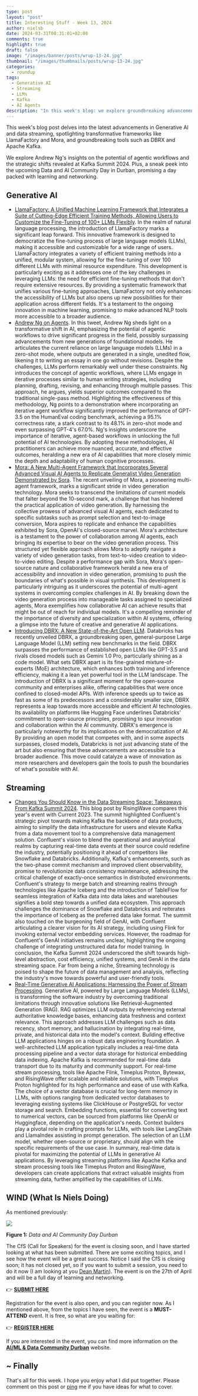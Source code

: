 ```yaml
---
type: post
layout: "post"
title: Interesting Stuff - Week 13, 2024
author: nielsb
date: 2024-03-31T08:31:01+02:00
comments: true
highlight: true
draft: false
image: "/images/banner/posts/wrup-13-24.jpg"
thumbnail: "/images/thumbnails/posts/wrup-13-24.jpg"
categories:
  - roundup
tags:
  - Generative AI
  - Streaming
  - LLMs
  - Kafka
  - AI Agents
description: "In this week's blog: we explore groundbreaking advancements in Generative AI and data streaming, featuring insights from LlamaFactory to DBRX and the transformative potential of agentic workflows. Plus, get a sneak peek into Durban's upcoming Data and AI Community Day."
---
```


This week's blog post delves into the latest advancements in Generative AI and data streaming, spotlighting transformative frameworks like LlamaFactory and Mora, and groundbreaking tools such as DBRX and Apache Kafka. 

We explore Andrew Ng's insights on the potential of agentic workflows and the strategic shifts revealed at Kafka Summit 2024. Plus, a sneak peek into the upcoming Data and AI Community Day in Durban, promising a day packed with learning and networking.

<!--more-->

## Generative AI

* [LlamaFactory: A Unified Machine Learning Framework that Integrates a Suite of Cutting-Edge Efficient Training Methods, Allowing Users to Customize the Fine-Tuning of 100+ LLMs Flexibly][1]. In the realm of natural language processing, the introduction of LlamaFactory marks a significant leap forward. This innovative framework is designed to democratize the fine-tuning process of large language models (LLMs), making it accessible and customizable for a wide range of users. LlamaFactory integrates a variety of efficient training methods into a unified, modular system, allowing for the fine-tuning of over 100 different LLMs with minimal resource expenditure. This development is particularly exciting as it addresses one of the key challenges in leveraging LLMs: the need for efficient fine-tuning methods that don't require extensive resources. By providing a systematic framework that unifies various fine-tuning approaches, LlamaFactory not only enhances the accessibility of LLMs but also opens up new possibilities for their application across different fields. It's a testament to the ongoing innovation in machine learning, promising to make advanced NLP tools more accessible to a broader audience.
* [Andrew Ng on Agents][2]. In this tweet, Andrew Ng sheds light on a transformative shift in AI, emphasizing the potential of agentic workflows to drive significant progress in the field, possibly surpassing advancements from new generations of foundational models. He articulates the current reliance on large language models (LLMs) in a zero-shot mode, where outputs are generated in a single, unedited flow, likening it to writing an essay in one go without revisions. Despite the challenges, LLMs perform remarkably well under these constraints. Ng introduces the concept of agentic workflows, where LLMs engage in iterative processes similar to human writing strategies, including planning, drafting, revising, and enhancing through multiple passes. This approach, he argues, yields superior outcomes compared to the traditional single-pass method. Highlighting the effectiveness of this methodology, Ng points to a demonstration where incorporating an iterative agent workflow significantly improved the performance of GPT-3.5 on the HumanEval coding benchmark, achieving a 95.1% correctness rate, a stark contrast to its 48.1% in zero-shot mode and even surpassing GPT-4's 67.0%. Ng's insights underscore the importance of iterative, agent-based workflows in unlocking the full potential of AI technologies. By adopting these methodologies, AI practitioners can achieve more nuanced, accurate, and effective outcomes, heralding a new era of AI capabilities that more closely mimic the depth and adaptability of human cognitive processes.
* [Mora: A New Multi-Agent Framework that Incorporates Several Advanced Visual AI Agents to Replicate Generalist Video Generation Demonstrated by Sora][3]. The recent unveiling of Mora, a pioneering multi-agent framework, marks a significant stride in video generation technology. Mora seeks to transcend the limitations of current models that falter beyond the 10-second mark, a challenge that has hindered the practical application of video generation. By harnessing the collective prowess of advanced visual AI agents, each dedicated to specific subtasks such as prompt selection and text-to-image conversion, Mora aspires to replicate and enhance the capabilities exhibited by Sora, OpenAI's closed-source marvel. Mora's architecture is a testament to the power of collaboration among AI agents, each bringing its expertise to bear on the video generation process. This structured yet flexible approach allows Mora to adeptly navigate a variety of video generation tasks, from text-to-video creation to video-to-video editing. Despite a performance gap with Sora, Mora's open-source nature and collaborative framework herald a new era of accessibility and innovation in video generation, promising to push the boundaries of what's possible in visual synthesis. This development is particularly intriguing as it underscores the potential of multi-agent systems in overcoming complex challenges in AI. By breaking down the video generation process into manageable tasks assigned to specialized agents, Mora exemplifies how collaborative AI can achieve results that might be out of reach for individual models. It's a compelling reminder of the importance of diversity and specialization within AI systems, offering a glimpse into the future of creative and generative AI applications.
* [Introducing DBRX: A New State-of-the-Art Open LLM][4]. Databricks has recently unveiled DBRX, a groundbreaking open, general-purpose Large Language Model (LLM) setting new benchmarks in the field. DBRX surpasses the performance of established open LLMs like GPT-3.5 and rivals closed models such as Gemini 1.0 Pro, particularly shining as a code model. What sets DBRX apart is its fine-grained mixture-of-experts (MoE) architecture, which enhances both training and inference efficiency, making it a lean yet powerful tool in the LLM landscape. The introduction of DBRX is a significant moment for the open-source community and enterprises alike, offering capabilities that were once confined to closed-model APIs. With inference speeds up to twice as fast as some of its predecessors and a considerably smaller size, DBRX represents a leap towards more accessible and efficient AI technologies. Its availability on platforms like Hugging Face underlines Databricks' commitment to open-source principles, promising to spur innovation and collaboration within the AI community. DBRX's emergence is particularly noteworthy for its implications on the democratization of AI. By providing an open model that competes with, and in some aspects surpasses, closed models, Databricks is not just advancing state of the art but also ensuring that these advancements are accessible to a broader audience. This move could catalyze a wave of innovation as more researchers and developers gain the tools to push the boundaries of what's possible with AI.

## Streaming

* [Changes You Should Know in the Data Streaming Space: Takeaways From Kafka Summit 2024][5]. This blog post by RisingWave compares this year's event with Current 2023. The summit highlighted Confluent's strategic pivot towards making Kafka the backbone of data products, aiming to simplify the data infrastructure for users and elevate Kafka from a data movement tool to a comprehensive data management solution. Confluent's vision to blend the operational and analytical realms by capturing real-time data events at their source could redefine the industry, potentially positioning it ahead of competitors like Snowflake and Databricks. Additionally, Kafka's enhancements, such as the two-phase commit mechanism and improved client observability, promise to revolutionize data consistency maintenance, addressing the critical challenge of exactly-once semantics in distributed environments. Confluent's strategy to merge batch and streaming realms through technologies like Apache Iceberg and the introduction of TableFlow for seamless integration of Kafka data into data lakes and warehouses signifies a bold step towards a unified data ecosystem. This approach challenges the dominance of Snowflake and Databricks and reiterates the importance of Iceberg as the preferred data lake format. The summit also touched on the burgeoning field of GenAI, with Confluent articulating a clearer vision for its AI strategy, including using Flink for invoking external vector embedding services. However, the roadmap for Confluent's GenAI initiatives remains unclear, highlighting the ongoing challenge of integrating unstructured data for model training. In conclusion, the Kafka Summit 2024 underscored the shift towards high-level abstraction, cost efficiency, unified systems, and GenAI in the data streaming space. Far from being a niche, Streaming technology is poised to shape the future of data management and analysis, reflecting the industry's move towards powerful and user-friendly tools.
* [Real-Time Generative AI Applications: Harnessing the Power of Stream Processing][6]. Generative AI, powered by Large Language Models (LLMs), is transforming the software industry by overcoming traditional limitations through innovative solutions like Retrieval-Augmented Generation (RAG). RAG optimizes LLM outputs by referencing external authoritative knowledge bases, enhancing data freshness and context relevance. This approach addresses LLM challenges such as data recency, short memory, and hallucination by integrating real-time, private, and historical data into the model's context. Building effective LLM applications hinges on a robust data engineering foundation. A well-architected LLM application typically includes a real-time data processing pipeline and a vector data storage for historical embedding data indexing. Apache Kafka is recommended for real-time data transport due to its maturity and community support. For real-time stream processing, tools like Apache Flink, Timeplus Proton, Bytewax, and RisingWave offer scalable and reliable solutions, with Timeplus Proton highlighted for its high performance and ease of use with Kafka. The choice of a vector database is crucial for long-term memory in LLMs, with options ranging from dedicated vector databases to leveraging existing systems like ClickHouse or PostgreSQL for vector storage and search. Embedding functions, essential for converting text to numerical vectors, can be sourced from platforms like OpenAI or Huggingface, depending on the application's needs. Context builders play a pivotal role in crafting prompts for LLMs, with tools like LangChain and LIamaIndex assisting in prompt generation. The selection of an LLM model, whether open-source or proprietary, should align with the specific requirements of the use case. In summary, real-time data is pivotal for maximizing the potential of LLMs in generative AI applications. By leveraging streaming platforms like Apache Kafka and stream processing tools like Timeplus Proton and RisingWave, developers can create applications that extract valuable insights from streaming data, further amplified by the capabilities of LLMs.

## WIND (What Is Niels Doing)

As mentioned previously:

![](/images/posts/data-ai-dbn-april-24.png)

**Figure 1:** *Data and AI Community Day Durban*

The CfS (Call for Speakers) for the event is closing soon, and I have started looking at what has been submitted. There are some exciting topics, and I see how the event will be a great success. Notice I said the CfS is closing soon; it has not closed yet, so if you want to submit a session, you need to do it now (I am looking at you [Dean Martin][10]). The event is on the 27th of April and will be a full day of learning and networking. 

👉 [**SUBMIT HERE**][7]

Registration for the event is also open, and you can register now. As I mentioned above, from the topics I have seen, the event is a **MUST-ATTEND** event. It is free, so what are you waiting for:

👉 [**REGISTER HERE**][8]

If you are interested in the event, you can find more information on the [**AI/ML & Data Community Durban**][9] website.

## ~ Finally

That's all for this week. I hope you enjoy what I did put together. Please comment on this post or [ping][ma] me if you have ideas for what to cover.

[ma]: mailto:niels.it.berglund@gmail.com
[mp]: https://blog.acolyer.org
[iq]: https://www.infoq.com/
[ew]: http://sqlonice.com/
[re]: http://blog.revolutionanalytics.com
[sqsk]: https://www.sqlskills.com
[mdaveyblog]: https://mdavey.wordpress.com/
[charlblog]: https://charlla.com/

[jovpop]: https://twitter.com/JovanPop_MSFT
[bobw]: https://twitter.com/bobwardms
[revod]: https://twitter.com/revodavid
[lonny]: https://twitter.com/sqL_handLe
[ewtw]: https://twitter.com/sqlOnIce
[buckw]: https://twitter.com/BuckWoodyMSFT
[mattw]: https://twitter.com/matthewwarren
[murba]: https://twitter.com/muratdemirbas
[daveda]: https://twitter.com/davidthecoder
[adcol]: https://twitter.com/adriancolyer
[jesrod]: https://twitter.com/jrdothoughts
[tomaz]: https://twitter.com/tomaz_tsql
[dataart]: https://twitter.com/dataartisans
[luis]: https://twitter.com/luis_de_sousa
[benstop]: https://twitter.com/benstopford
[conflu]: https://twitter.com/confluentinc
[tylert]: https://twitter.com/tyler_treat
[andrewng]: https://twitter.com/AndrewYNg
[lawr]: https://twitter.com/bytezn
[jue]: https://twitter.com/b0rk
[yan]: https://twitter.com/theburningmonk
[danny]: https://twitter.com/g9yuayon
[rmoff]: https://www.linkedin.com/in/robinmoffatt/
[ryansw]: https://twitter.com/ryanswanstrom
[pabloc]: https://twitter.com/pabloc_ds
[mklep]: https://twitter.com/martinkl
[mdavey]: https://twitter.com/matt_davey
[jboner]: https://twitter.com/jboner
[joeduff]: https://twitter.com/funcOfJoe
[charl]: https://twitter.com/charllamprecht
[dbricks]: https://twitter.com/databricks
[adsit]: https://twitter.com/SitnikAdam
[vicky]: https://twitter.com/vickyharp
[dscentral]: https://twitter.com/DataScienceCtrl
[natemc]: https://twitter.com/natemcmaster
[ads]: https://twitter.com/azuredatastudio
[travw]: https://twitter.com/radtravis
[emilk]: https://twitter.com/IsTheArchitect
[netflx]: https://netflixtechblog.com/
[hubert]: https://www.linkedin.com/in/hkdulay/
[jserra]: https://www.linkedin.com/in/jamesserra/

[1]: https://www.marktechpost.com/2024/03/25/llamafactory-a-unified-machine-learning-framework-that-integrates-a-suite-of-cutting-edge-efficient-training-methods-allowing-users-to-customize-the-fine-tuning-of-100-llms-flexibly
[2]: https://twitter.com/AndrewYNg/status/1770897666702233815
[3]: https://www.marktechpost.com/2024/03/29/mora-a-new-multi-agent-framework-that-incorporates-several-advanced-visual-ai-agents-to-replicate-generalist-video-generation-demonstrated-by-sora
[4]: https://www.databricks.com/blog/introducing-dbrx-new-state-art-open-llm
[5]: https://risingwave.com/blog/changes-you-should-know-in-the-data-streaming-space-takeaways-from-kafka-summit-2024/
[6]: https://www.timeplus.com/post/generative-ai-apps
[7]: https://sessionize.com/data-and-ai-community-day-dbn-april-24
[8]: https://www.quicket.co.za/events/254487-data-and-ai-community-day-durban/#/
[9]: https://aimldatadurban.org/events/2024/data-ai-community-day-dbn-1/
[10]: https://www.linkedin.com/in/deanmartinza/
